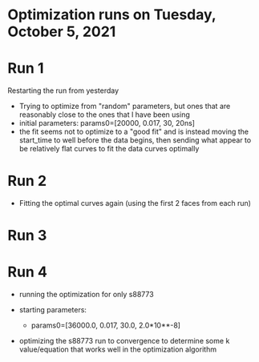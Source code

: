 # Optimization runs on Tuesday, October 5, 2021

# Run 1
Restarting the run from yesterday
- Trying to optimize from "random" parameters, but ones that are reasonably close to the ones that I have been using
- initial parameters: params0=[20000, 0.017, 30, 20ns]
- the fit seems not to optimize to a "good fit" and is instead moving the start_time to well before the data begins, then sending what appear to be relatively flat curves to fit the data curves optimally


# Run 2
- Fitting the optimal curves again (using the first 2 faces from each run)

# Run 3


# Run 4
- running the optimization for only s88773
- starting parameters:
    -  params0=[36000.0, 0.017, 30.0, 2.0*10**-8]

- optimizing the s88773 run to convergence to determine some k value/equation that works well in the optimization algorithm
